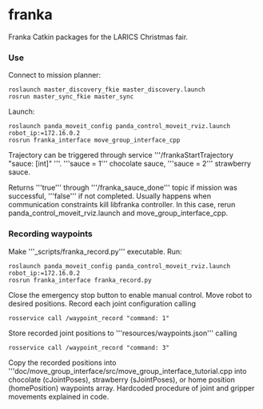 # franka
Franka Catkin packages for the LARICS Christmas fair.

### Use

Connect to mission planner:

	roslaunch master_discovery_fkie master_discovery.launch 
    rosrun master_sync_fkie master_sync

Launch:

    roslaunch panda_moveit_config panda_control_moveit_rviz.launch robot_ip:=172.16.0.2
    rosrun franka_interface move_group_interface_cpp 

Trajectory can be triggered through service '''/frankaStartTrajectory "sauce: [int]" '''. '''sauce = 1''' chocolate sauce, '''sauce = 2''' strawberry sauce.

Returns '''true''' through '''/franka_sauce_done''' topic if mission was successful, '''false''' if not completed. Usually happens when communication constraints kill libfranka controller. In this case, rerun panda_control_moveit_rviz.launch and move_group_interface_cpp. 

### Recording waypoints

Make '''\_scripts/franka_record.py''' executable. Run:

    roslaunch panda_moveit_config panda_control_moveit_rviz.launch robot_ip:=172.16.0.2
    rosrun franka_interface franka_record.py

Close the emergency stop button to enable manual control. Move robot to desired positions. Record each joint configuration calling

	rosservice call /waypoint_record "command: 1"

Store recorded joint positions to '''resources/waypoints.json''' calling

	rosservice call /waypoint_record "command: 3"

Copy the recorded positions into '''doc/move_group_interface/src/move_group_interface_tutorial.cpp into chocolate (cJointPoses), strawberry (sJointPoses), or home position (homePosition) waypoints array. Hardcoded procedure of joint and gripper movements explained in code.
